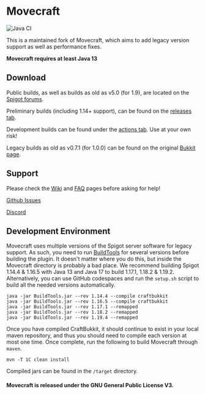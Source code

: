 Movecraft
======
![Java CI](https://github.com/APDevTeam/Movecraft/workflows/Java%20CI/badge.svg?branch=main)

This is a maintained fork of Movecraft, which aims to add legacy version support as well as performance fixes.

**Movecraft requires at least Java 13**

## Download

Public builds, as well as builds as old as v5.0 (for 1.9), are located on the [Spigot forums](https://www.spigotmc.org/resources/movecraft.31321/).

Preliminary builds (including 1.14+ support), can be found on the [releases tab](https://github.com/APDevTeam/Movecraft/releases).

Development builds can be found under the [actions tab](https://github.com/APDevTeam/Movecraft/actions?query=workflow%3A%22Java+CI%22).  Use at your own risk!

Legacy builds as old as v0.7.1 (for 1.0.0) can be found on the original [Bukkit page](https://dev.bukkit.org/projects/movecraft).

## Support
Please check the [Wiki](https://github.com/APDevTeam/Movecraft/wiki) and [FAQ](https://github.com/APDevTeam/Movecraft/wiki/Frequently-Asked-Questions) pages before asking for help!

[Github Issues](https://github.com/apdevteam/movecraft/issues)

[Discord](http://bit.ly/JoinAP-Dev)

## Development Environment
Movecraft uses multiple versions of the Spigot server software for legacy support.  As such, you need to run [BuildTools](https://www.spigotmc.org/wiki/buildtools/) for several versions before building the plugin.  It doesn't matter where you do this, but inside the Movecraft directory is probably a bad place.  We recommend building Spigot 1.14.4 & 1.16.5 with Java 13 and Java 17 to build 1.17.1, 1.18.2 & 1.19.2.  Alternatively, you can use GitHub codespaces and run the `setup.sh` script to build all the needed versions automatically.

```
java -jar BuildTools.jar --rev 1.14.4 --compile craftbukkit
java -jar BuildTools.jar --rev 1.16.5 --compile craftbukkit
java -jar BuildTools.jar --rev 1.17.1 --remapped
java -jar BuildTools.jar --rev 1.18.2 --remapped
java -jar BuildTools.jar --rev 1.19.4 --remapped
```

Once you have compiled CraftBukkit, it should continue to exist in your local maven repository, and thus you should need to compile each version at most one time. Once complete, run the following to build Movecraft through `maven`.
```
mvn -T 1C clean install
```
Compiled jars can be found in the `/target` directory.

#### Movecraft is released under the GNU General Public License V3. 
